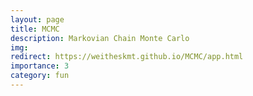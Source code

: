 ```yaml
---
layout: page
title: MCMC
description: Markovian Chain Monte Carlo
img:
redirect: https://weitheskmt.github.io/MCMC/app.html
importance: 3
category: fun
---
```

